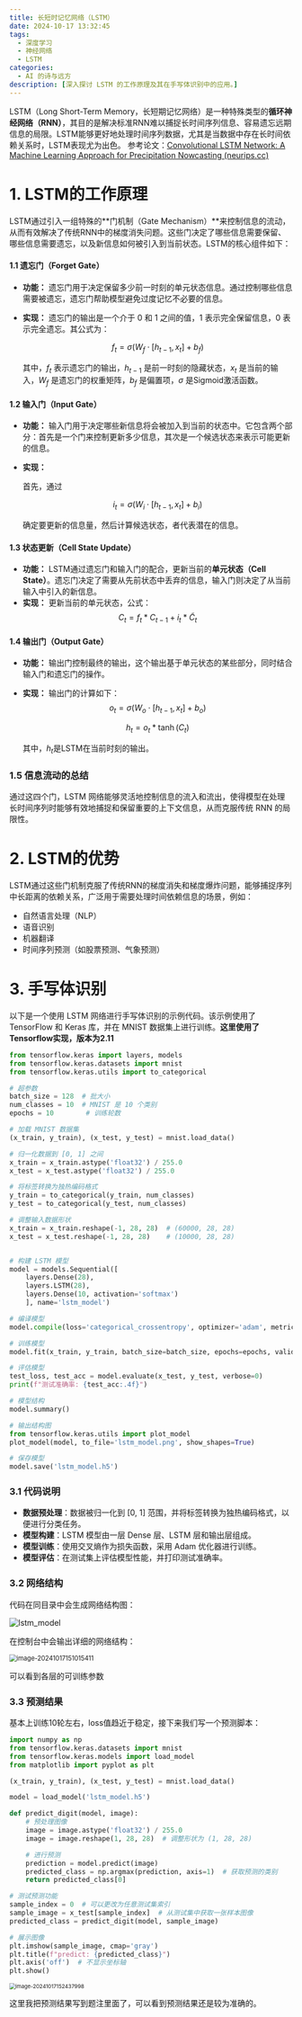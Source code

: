 ```yaml
---
title: 长短时记忆网络（LSTM）
date: 2024-10-17 13:32:45
tags: 
  - 深度学习
  - 神经网络
  - LSTM 
categories: 
  - AI 的诗与远方
description: [深入探讨 LSTM 的工作原理及其在手写体识别中的应用。]
---
```


LSTM（Long Short-Term Memory，长短期记忆网络）是一种特殊类型的**循环神经网络（RNN）**，其目的是解决标准RNN难以捕捉长时间序列信息、容易遗忘远期信息的局限。LSTM能够更好地处理时间序列数据，尤其是当数据中存在长时间依赖关系时，LSTM表现尤为出色。  参考论文：[Convolutional LSTM Network: A Machine Learning Approach for Precipitation Nowcasting (neurips.cc)](https://proceedings.neurips.cc/paper/2015/hash/07563a3fe3bbe7e3ba84431ad9d055af-Abstract.html)

# 1. LSTM的工作原理

LSTM通过引入一组特殊的**门机制（Gate Mechanism）**来控制信息的流动，从而有效解决了传统RNN中的梯度消失问题。这些门决定了哪些信息需要保留、哪些信息需要遗忘，以及新信息如何被引入到当前状态。LSTM的核心组件如下：

#### 1.1 遗忘门（Forget Gate）

- **功能：** 遗忘门用于决定保留多少前一时刻的单元状态信息。通过控制哪些信息需要被遗忘，遗忘门帮助模型避免过度记忆不必要的信息。

- **实现：** 遗忘门的输出是一个介于 0 和 1 之间的值，1 表示完全保留信息，0 表示完全遗忘。其公式为：

  $$ f_t = \sigma(W_f \cdot [h_{t-1}, x_t] + b_f) $$

  其中，$f_t$ 表示遗忘门的输出，$h_{t-1}$ 是前一时刻的隐藏状态，$x_t$ 是当前的输入，$W_f$ 是遗忘门的权重矩阵，$b_f$ 是偏置项，$\sigma$ 是Sigmoid激活函数。

#### 1.2 输入门（Input Gate）

- **功能：** 输入门用于决定哪些新信息将会被加入到当前的状态中。它包含两个部分：首先是一个门来控制更新多少信息，其次是一个候选状态来表示可能更新的信息。

- **实现：**

  首先，通过
  
  $$i_t = \sigma(W_i \cdot [h_{t-1}, x_t] + b_i)$$
  
  确定要更新的信息量，然后计算候选状态，者代表潜在的信息。
  

#### 1.3 状态更新（Cell State Update）

- **功能：** LSTM通过遗忘门和输入门的配合，更新当前的**单元状态（Cell State）**。遗忘门决定了需要从先前状态中丢弃的信息，输入门则决定了从当前输入中引入的新信息。
- **实现：** 更新当前的单元状态，公式：$$C_t = f_t * C_{t-1} + i_t * \tilde{C}_t$$

#### 1.4 输出门（Output Gate）

- **功能：** 输出门控制最终的输出，这个输出基于单元状态的某些部分，同时结合输入门和遗忘门的操作。

- **实现：** 输出门的计算如下：  $$o_t = \sigma(W_o \cdot [h_{t-1}, x_t] + b_o)$$

   $$h_t = o_t * \tanh(C_t)$$

  其中，$h_t$​ 是LSTM在当前时刻的输出。

### 1.5 **信息流动的总结**

通过这四个门，LSTM 网络能够灵活地控制信息的流入和流出，使得模型在处理长时间序列时能够有效地捕捉和保留重要的上下文信息，从而克服传统 RNN 的局限性。

# 2. LSTM的优势

LSTM通过这些门机制克服了传统RNN的梯度消失和梯度爆炸问题，能够捕捉序列中长距离的依赖关系，广泛用于需要处理时间依赖信息的场景，例如：

- 自然语言处理（NLP）
- 语音识别
- 机器翻译
- 时间序列预测（如股票预测、气象预测）

# 3. 手写体识别

以下是一个使用 LSTM 网络进行手写体识别的示例代码。该示例使用了 TensorFlow 和 Keras 库，并在 MNIST 数据集上进行训练。**这里使用了Tensorflow实现，版本为2.11**

```python
from tensorflow.keras import layers, models
from tensorflow.keras.datasets import mnist
from tensorflow.keras.utils import to_categorical

# 超参数
batch_size = 128  # 批大小
num_classes = 10  # MNIST 是 10 个类别
epochs = 10        # 训练轮数

# 加载 MNIST 数据集
(x_train, y_train), (x_test, y_test) = mnist.load_data()

# 归一化数据到 [0, 1] 之间
x_train = x_train.astype('float32') / 255.0
x_test = x_test.astype('float32') / 255.0

# 将标签转换为独热编码格式
y_train = to_categorical(y_train, num_classes)
y_test = to_categorical(y_test, num_classes)

# 调整输入数据形状
x_train = x_train.reshape(-1, 28, 28)  # (60000, 28, 28)
x_test = x_test.reshape(-1, 28, 28)    # (10000, 28, 28)


# 构建 LSTM 模型
model = models.Sequential([
    layers.Dense(28),
    layers.LSTM(28),
    layers.Dense(10, activation='softmax')
    ], name='lstm_model')

# 编译模型
model.compile(loss='categorical_crossentropy', optimizer='adam', metrics=['accuracy'])

# 训练模型
model.fit(x_train, y_train, batch_size=batch_size, epochs=epochs, validation_data=(x_test, y_test))

# 评估模型
test_loss, test_acc = model.evaluate(x_test, y_test, verbose=0)
print(f"测试准确率: {test_acc:.4f}")

# 模型结构
model.summary()

# 输出结构图
from tensorflow.keras.utils import plot_model
plot_model(model, to_file='lstm_model.png', show_shapes=True)

# 保存模型
model.save('lstm_model.h5')
```

### 3.1 代码说明

- **数据预处理**：数据被归一化到 [0, 1] 范围，并将标签转换为独热编码格式，以便进行分类任务。
- **模型构建**：LSTM 模型由一层 Dense 层、LSTM 层和输出层组成。
- **模型训练**：使用交叉熵作为损失函数，采用 Adam 优化器进行训练。
- **模型评估**：在测试集上评估模型性能，并打印测试准确率。

### 3.2 网络结构

代码在同目录中会生成网络结构图：

![lstm_model](2024-10-17/lstm_model.png)

在控制台中会输出详细的网络结构：

<img src="2024-10-17/image-20241017151015411.png" alt="image-20241017151015411" style="zoom:80%;" />

可以看到各层的可训练参数

### 3.3 预测结果

基本上训练10轮左右，loss值趋近于稳定，接下来我们写一个预测脚本：

```python
import numpy as np
from tensorflow.keras.datasets import mnist
from tensorflow.keras.models import load_model
from matplotlib import pyplot as plt

(x_train, y_train), (x_test, y_test) = mnist.load_data()

model = load_model('lstm_model.h5')

def predict_digit(model, image):
    # 预处理图像
    image = image.astype('float32') / 255.0
    image = image.reshape(1, 28, 28)  # 调整形状为 (1, 28, 28)

    # 进行预测
    prediction = model.predict(image)
    predicted_class = np.argmax(prediction, axis=1)  # 获取预测的类别
    return predicted_class[0]

# 测试预测功能
sample_index = 0  # 可以更改为任意测试集索引
sample_image = x_test[sample_index]  # 从测试集中获取一张样本图像
predicted_class = predict_digit(model, sample_image)

# 展示图像
plt.imshow(sample_image, cmap='gray')
plt.title(f"predict: {predicted_class}")
plt.axis('off')  # 不显示坐标轴
plt.show()
```

<img src="2024-10-17/image-20241017152437998.png" alt="image-20241017152437998" style="zoom:67%;" />

这里我把预测结果写到题注里面了，可以看到预测结果还是较为准确的。
